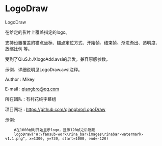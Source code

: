 # LogoDraw

LogoDraw

在给定的影片上覆盖指定的logo。

支持设置覆盖的锚点坐标、锚点定位方式、开始帧、结束帧、渐进渐出、透明度、放缩比例 等。

受到了QiuSJ:JXlogoAdd.avsi的启发，兼容原版参数。

示例、详细说明见LogoDraw.avsi注释。


Author : Mikey

E-mail : qiangbro@qq.com

所在团队 : 有村花纯字幕组

项目网址 : https://github.com/qiangbro/LogoDraw



示例:

        #在1000帧时开始显示logo，显示120帧之后隐藏
        logoDraw("H:\fansub-work\rina_bar\images\rinabar-watermark-v1.1.png", x=1300, y=730, start=1000, end=-120)
